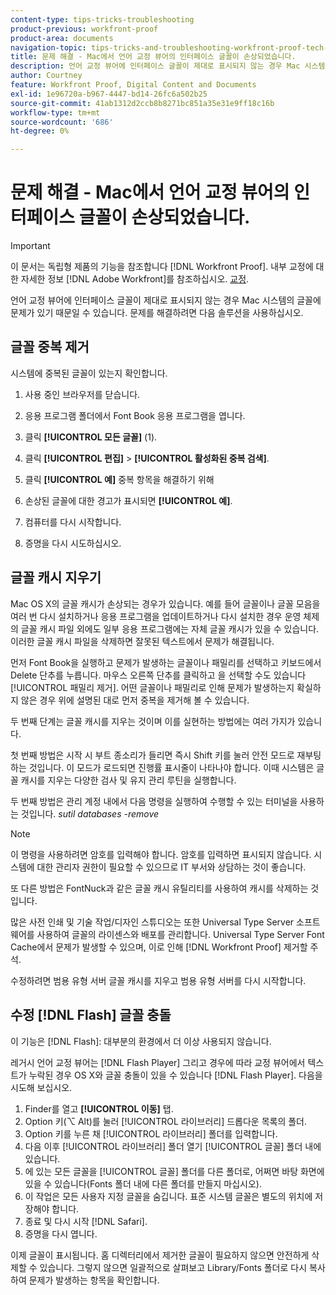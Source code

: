 ```yaml
---
content-type: tips-tricks-troubleshooting
product-previous: workfront-proof
product-area: documents
navigation-topic: tips-tricks-and-troubleshooting-workfront-proof-tech-corner
title: 문제 해결 - Mac에서 언어 교정 뷰어의 인터페이스 글꼴이 손상되었습니다.
description: 언어 교정 뷰어에 인터페이스 글꼴이 제대로 표시되지 않는 경우 Mac 시스템의 글꼴에 문제가 있기 때문일 수 있습니다. 문제를 해결하려면 다음 해결 방법 - EDIT ME를 사용하십시오.
author: Courtney
feature: Workfront Proof, Digital Content and Documents
exl-id: 1e96720a-b967-4447-bd14-26fc6a502b25
source-git-commit: 41ab1312d2ccb8b8271bc851a35e31e9ff18c16b
workflow-type: tm+mt
source-wordcount: '686'
ht-degree: 0%

---
```


# 문제 해결 - Mac에서 언어 교정 뷰어의 인터페이스 글꼴이 손상되었습니다.

>[!IMPORTANT]
>
>이 문서는 독립형 제품의 기능을 참조합니다 [!DNL Workfront Proof]. 내부 교정에 대한 자세한 정보 [!DNL Adobe Workfront]를 참조하십시오. [교정](../../../review-and-approve-work/proofing/proofing.md).

언어 교정 뷰어에 인터페이스 글꼴이 제대로 표시되지 않는 경우 Mac 시스템의 글꼴에 문제가 있기 때문일 수 있습니다. 문제를 해결하려면 다음 솔루션을 사용하십시오.

## 글꼴 중복 제거

시스템에 중복된 글꼴이 있는지 확인합니다.

1. 사용 중인 브라우저를 닫습니다.
1. 응용 프로그램 폴더에서 Font Book 응용 프로그램을 엽니다.
1. 클릭 **[!UICONTROL 모든 글꼴]** (1).
1. 클릭 **[!UICONTROL 편집]** > **[!UICONTROL 활성화된 중복 검색]**.

1. 클릭 **[!UICONTROL 예]** 중복 항목을 해결하기 위해
1. 손상된 글꼴에 대한 경고가 표시되면 **[!UICONTROL 예]**.
1. 컴퓨터를 다시 시작합니다.
1. 증명을 다시 시도하십시오.

## 글꼴 캐시 지우기

Mac OS X의 글꼴 캐시가 손상되는 경우가 있습니다. 예를 들어 글꼴이나 글꼴 모음을 여러 번 다시 설치하거나 응용 프로그램을 업데이트하거나 다시 설치한 경우 운영 체제의 글꼴 캐시 파일 외에도 일부 응용 프로그램에는 자체 글꼴 캐시가 있을 수 있습니다. 이러한 글꼴 캐시 파일을 삭제하면 잘못된 텍스트에서 문제가 해결됩니다.

먼저 Font Book을 실행하고 문제가 발생하는 글꼴이나 패밀리를 선택하고 키보드에서 Delete 단추를 누릅니다. 마우스 오른쪽 단추를 클릭하고 을 선택할 수도 있습니다 [!UICONTROL 패밀리 제거]. 어떤 글꼴이나 패밀리로 인해 문제가 발생하는지 확실하지 않은 경우 위에 설명된 대로 먼저 중복을 제거해 볼 수 있습니다.

두 번째 단계는 글꼴 캐시를 지우는 것이며 이를 실현하는 방법에는 여러 가지가 있습니다.

첫 번째 방법은 시작 시 부트 종소리가 들리면 즉시 Shift 키를 눌러 안전 모드로 재부팅하는 것입니다. 이 모드가 로드되면 진행률 표시줄이 나타나야 합니다. 이때 시스템은 글꼴 캐시를 지우는 다양한 검사 및 유지 관리 루틴을 실행합니다.

두 번째 방법은 관리 계정 내에서 다음 명령을 실행하여 수행할 수 있는 터미널을 사용하는 것입니다. *sutil databases -remove*

>[!NOTE]
>
>이 명령을 사용하려면 암호를 입력해야 합니다. 암호를 입력하면 표시되지 않습니다. 시스템에 대한 관리자 권한이 필요할 수 있으므로 IT 부서와 상담하는 것이 좋습니다.

또 다른 방법은 FontNuck과 같은 글꼴 캐시 유틸리티를 사용하여 캐시를 삭제하는 것입니다.

많은 사전 인쇄 및 기술 작업/디자인 스튜디오는 또한 Universal Type Server 소프트웨어를 사용하여 글꼴의 라이센스와 배포를 관리합니다. Universal Type Server Font Cache에서 문제가 발생할 수 있으며, 이로 인해 [!DNL Workfront Proof] 제거할 주석.

수정하려면 범용 유형 서버 글꼴 캐시를 지우고 범용 유형 서버를 다시 시작합니다.

## 수정 [!DNL Flash] 글꼴 충돌

이 기능은 [!DNL Flash]: 대부분의 환경에서 더 이상 사용되지 않습니다.

레거시 언어 교정 뷰어는 [!DNL Flash Player] 그리고 경우에 따라 교정 뷰어에서 텍스트가 누락된 경우 OS X와 글꼴 충돌이 있을 수 있습니다 [!DNL Flash Player]. 다음을 시도해 보십시오.

1. Finder를 열고 **[!UICONTROL 이동]** 탭.
1. Option 키(⌥ Alt)를 눌러 [!UICONTROL 라이브러리] 드롭다운 목록의 폴더.
1. Option 키를 누른 채 [!UICONTROL 라이브러리] 폴더를 입력합니다.
1. 다음 이후 [!UICONTROL 라이브러리] 폴더 열기 [!UICONTROL 글꼴] 폴더 내에 있습니다.
1. 에 있는 모든 글꼴을 [!UICONTROL 글꼴] 폴더를 다른 폴더로, 어쩌면 바탕 화면에 있을 수 있습니다(Fonts 폴더 내에 다른 폴더를 만들지 마십시오).
1. 이 작업은 모든 사용자 지정 글꼴을 숨깁니다. 표준 시스템 글꼴은 별도의 위치에 저장해야 합니다.
1. 종료 및 다시 시작 [!DNL Safari].
1. 증명을 다시 엽니다.

이제 글꼴이 표시됩니다. 홈 디렉터리에서 제거한 글꼴이 필요하지 않으면 안전하게 삭제할 수 있습니다. 그렇지 않으면 일괄적으로 살펴보고 Library/Fonts 폴더로 다시 복사하여 문제가 발생하는 항목을 확인합니다.
